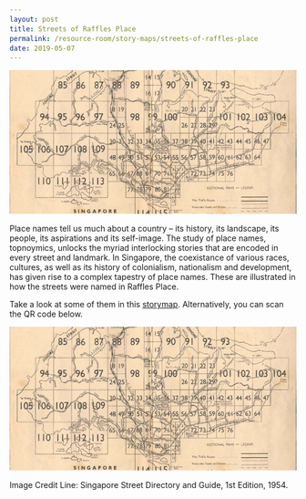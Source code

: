 ```yaml
---
layout: post
title: Streets of Raffles Place
permalink: /resource-room/story-maps/streets-of-raffles-place
date: 2019-05-07
---
```


![Banner for Streets of Raffles Place](/images/banner-streets-of-raffles-place.jpg)

Place names tell us much about a country – its history, its landscape, its people, its aspirations and its self-image. The study of place names, topnoymics, unlocks the myriad interlocking stories that are encoded in every street and landmark. In Singapore, the coexistance of various races, cultures, as well as its history of colonialism, nationalism and development, has given rise to a complex tapestry of place names. These are illustrated in how the streets were named in Raffles Place.

Take a look at some of them in this [storymap](https://uploads.knightlab.com/storymapjs/be07f88bbb474da1dff518b7264b010c/raffles-place-the-streets/index.html). Alternatively, you can scan the QR code below.

![QR for Streets of Raffles Place VR Tour](/images/banner-streets-of-raffles-place.jpg)

Image Credit Line: Singapore Street Directory and Guide, 1st Edition, 1954.